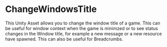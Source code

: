 # ChangeWindowsTitle
This Unity Asset allows you to change the window title of a game. This can be useful for window context when the game is minimzed or to see status changes in the Window title, for example a new message or a new resource have spawned. This can also be useful for Breadcrumbs.
